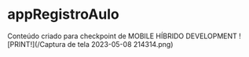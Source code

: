 # appRegistroAulo
Conteúdo criado para checkpoint de MOBILE HÍBRIDO DEVELOPMENT
![PRINT!](/Captura de tela 2023-05-08 214314.png)
